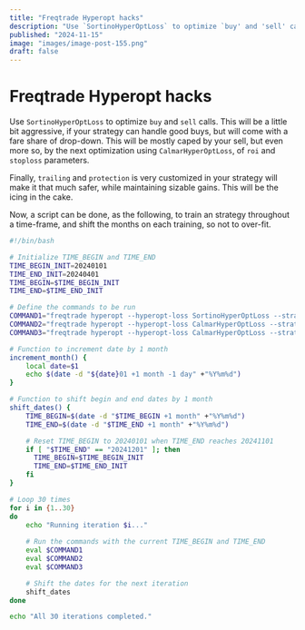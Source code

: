```yaml
---
title: "Freqtrade Hyperopt hacks"
description: "Use `SortinoHyperOptLoss` to optimize `buy' and 'sell' calls. This will be a little bit aggressive, if your strategy can handle good buys, but will come with a fare share of drop-down"
published: "2024-11-15"
image: "images/image-post-155.png"
draft: false
---
```


# Freqtrade Hyperopt hacks

Use `SortinoHyperOptLoss` to optimize `buy` and `sell` calls. This will be a little bit aggressive, if your strategy can handle good buys, but will come with a fare share of drop-down. This will be mostly caped by your sell, but even more so, by the next optimization using `CalmarHyperOptLoss`, of `roi` and `stoploss` parameters.

Finally, `trailing` and `protection` is very customized in your strategy will make it that much safer, while maintaining sizable gains. This will be the icing in the cake. 

Now, a script can be done, as the following, to train an strategy throughout a time-frame, and shift the months on each training, so not to over-fit.


``` bash
#!/bin/bash

# Initialize TIME_BEGIN and TIME_END
TIME_BEGIN_INIT=20240101
TIME_END_INIT=20240401
TIME_BEGIN=$TIME_BEGIN_INIT
TIME_END=$TIME_END_INIT

# Define the commands to be run
COMMAND1="freqtrade hyperopt --hyperopt-loss SortinoHyperOptLoss --strategy BLW_train14 -e 700 --spaces buy sell --timerange=$TIME_BEGIN-$TIME_END"
COMMAND2="freqtrade hyperopt --hyperopt-loss CalmarHyperOptLoss --strategy BLW_train14 -e 1000 --spaces roi stoploss --timerange=$TIME_BEGIN-$TIME_END"
COMMAND3="freqtrade hyperopt --hyperopt-loss CalmarHyperOptLoss --strategy BLW_train14 -e 500 --spaces trailing protection --timerange=$TIME_BEGIN-         $TIME_END"

# Function to increment date by 1 month
increment_month() {
    local date=$1
    echo $(date -d "${date}01 +1 month -1 day" +"%Y%m%d")
}

# Function to shift begin and end dates by 1 month
shift_dates() {
    TIME_BEGIN=$(date -d "$TIME_BEGIN +1 month" +"%Y%m%d")
    TIME_END=$(date -d "$TIME_END +1 month" +"%Y%m%d")

    # Reset TIME_BEGIN to 20240101 when TIME_END reaches 20241101
    if [ "$TIME_END" == "20241201" ]; then
      TIME_BEGIN=$TIME_BEGIN_INIT
      TIME_END=$TIME_END_INIT
    fi
}

# Loop 30 times
for i in {1..30}
do
    echo "Running iteration $i..."
    
    # Run the commands with the current TIME_BEGIN and TIME_END
    eval $COMMAND1
    eval $COMMAND2
    eval $COMMAND3

    # Shift the dates for the next iteration
    shift_dates
done

echo "All 30 iterations completed."
```
